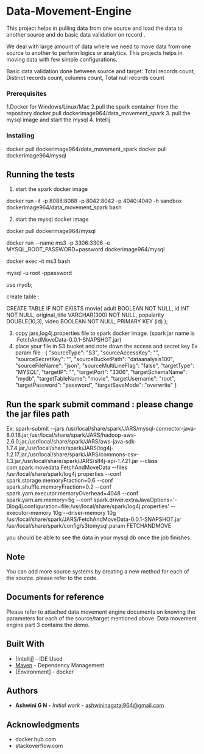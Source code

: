 # Data-Movement-Engine

This project helps in pulling data from one source and load the data to another source and do basic data validation on record .

We deal with large amount of data where we need to move data from one source to another to perform logics or analytics. 
This projects helps in moving data with few simple configurations.

Basic data validation done between source and target:
Total records count,
Distinct records count,
columns count,
Total null records count

### Prerequisites

1.Docker for Windows/Linux/Mac 
2.pull the spark container from the repository
docker pull dockerimage964/data_movement_spark
3. pull the mysql image and start the mysql
4. Intellij 

### Installing
docker pull dockerimage964/data_movement_spark
docker pull dockerimage964/mysql

## Running the tests

1. start the spark docker image

docker run -it -p 8088:8088 -p 8042:8042 -p 4040:4040 -h sandbox dockerimage964/data_movement_spark bash

2. start the mysql docker image

docker pull dockerimage964/mysql

docker run --name ms3 -p 3306:3306 -e MYSQL_ROOT_PASSWORD=password dockerimage964/mysql

docker exec -it ms3 bash

mysql -u root -ppassword

use mydb;

create table :

CREATE TABLE IF NOT EXISTS movie(
  adult BOOLEAN NOT NULL,
  id INT NOT NULL,
  original_title VARCHAR(300) NOT NULL,
  popularity DOUBLE(10,3),
  video BOOLEAN NOT NULL,
  PRIMARY KEY (id)
);

3. copy jars,log4j.properties file to spark docker image. (spark jar name is :FetchAndMoveData-0.0.1-SNAPSHOT.jar)
4. place your file in S3 bucket and note down the access and secret key
Ex param file :
{
  "sourceType": "S3",
  "sourceAccessKey": "<access key>",
  "sourceSecretKey": "<seceretkey>",
  "sourceBucketPath": "dataanalysis100",
  "sourceFileName": "json",
  "sourceMultiLineFlag": "false",
  "targetType": "MYSQL",
  "targetIP": "<IP>",
  "targetPort": "3306",
  "targetSchemaName": "mydb",
  "targetTableName": "movie",
  "targetUsername": "root",
  "targetPassword": "password",
  "targetSaveMode": "overwrite"
}
  
## Run the spark submit command : please change the jar files path

 Ex:
 spark-submit --jars /usr/local/share/spark/JARS/mysql-connector-java-8.0.18.jar,/usr/local/share/spark/JARS/hadoop-aws-2.6.0.jar,/usr/local/share/spark/JARS/aws-java-sdk-1.7.4.jar,/usr/local/share/spark/JARS/log4j-1.2.17.jar,/usr/local/share/spark/JARS/commons-csv-1.3.jar,/usr/local/share/spark/JARS/slf4j-api-1.7.21.jar --class com.spark.movedata.FetchAndMoveData --files /usr/local/share/spark/log4j.properties --conf spark.storage.memoryFraction=0.6 --conf spark.shuffle.memoryFraction=0.2 --conf spark.yarn.executor.memoryOverhead=4048 --conf spark.yarn.am.memory=5g --conf spark.driver.extraJavaOptions='-Dlog4j.configuration=file:/usr/local/share/spark/log4j.properties' --executor-memory 10g  --driver-memory 10g /usr/local/share/spark/JARS/FetchAndMoveData-0.0.1-SNAPSHOT.jar /usr/local/share/spark/config/s3tomysql.param FETCHANDMOVE
  
  you should be able to see the data in your mysql db once the job finishes.

## Note

You can add more source systems by creating a new method for each of the source. please refer to the code.

## Documents for reference

Please refer to attached data movement engine documents on knowing the parameters for each of the source/target mentioned above. Data movement engine part 3 contains the demo.

## Built With

* [Intellij] - IDE Used
* [Maven](https://maven.apache.org/) - Dependency Management
* [Environment] - docker

## Authors

* **Ashwini G N** - *Initial work* - [ashwininagataj964@gmail.com](https://github.com/AshwiniGN)

## Acknowledgments

* docker.hub.com
* stackoverflow.com





